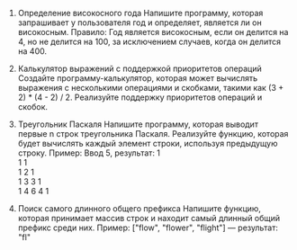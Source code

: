 1. Определение високосного года
Напишите программу, которая запрашивает у пользователя год и определяет, является ли он високосным. Правило: Год является високосным, если он делится на 4, но не делится на 100, за исключением случаев, когда он делится на 400.

2. Калькулятор выражений с поддержкой приоритетов операций
Создайте программу-калькулятор, которая может вычислять выражения с несколькими операциями и скобками, такими как (3 + 2) * (4 - 2) / 2. Реализуйте поддержку приоритетов операций и скобок.

3. Треугольник Паскаля
Напишите программу, которая выводит первые n строк треугольника Паскаля. Реализуйте функцию, которая будет вычислять каждый элемент строки, используя предыдущую строку.
Пример: Ввод 5, результат:
1  
1 1  
1 2 1  
1 3 3 1  
1 4 6 4 1  
4. Поиск самого длинного общего префикса
Напишите функцию, которая принимает массив строк и находит самый длинный общий префикс среди них.
Пример: ["flow", "flower", "flight"] — результат: "fl"
